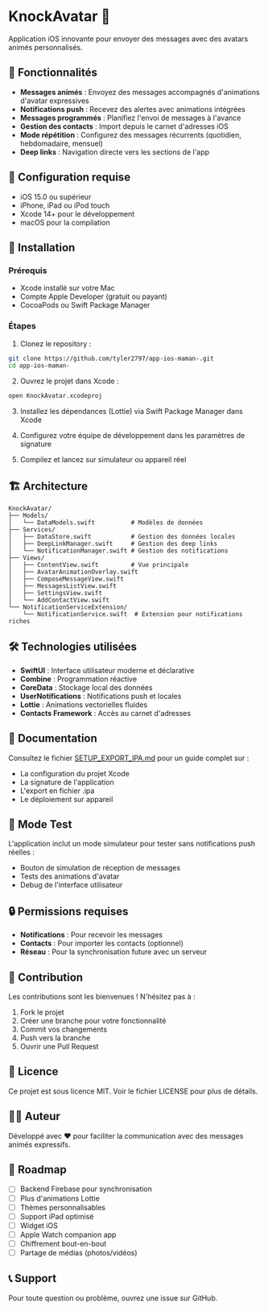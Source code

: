 # KnockAvatar 👋

Application iOS innovante pour envoyer des messages avec des avatars animés personnalisés.

## 🎯 Fonctionnalités

- **Messages animés** : Envoyez des messages accompagnés d'animations d'avatar expressives
- **Notifications push** : Recevez des alertes avec animations intégrées
- **Messages programmés** : Planifiez l'envoi de messages à l'avance
- **Gestion des contacts** : Import depuis le carnet d'adresses iOS
- **Mode répétition** : Configurez des messages récurrents (quotidien, hebdomadaire, mensuel)
- **Deep links** : Navigation directe vers les sections de l'app

## 📱 Configuration requise

- iOS 15.0 ou supérieur
- iPhone, iPad ou iPod touch
- Xcode 14+ pour le développement
- macOS pour la compilation

## 🚀 Installation

### Prérequis
- Xcode installé sur votre Mac
- Compte Apple Developer (gratuit ou payant)
- CocoaPods ou Swift Package Manager

### Étapes

1. Clonez le repository :
```bash
git clone https://github.com/tyler2797/app-ios-maman-.git
cd app-ios-maman-
```

2. Ouvrez le projet dans Xcode :
```bash
open KnockAvatar.xcodeproj
```

3. Installez les dépendances (Lottie) via Swift Package Manager dans Xcode

4. Configurez votre équipe de développement dans les paramètres de signature

5. Compilez et lancez sur simulateur ou appareil réel

## 🏗️ Architecture

```
KnockAvatar/
├── Models/
│   └── DataModels.swift          # Modèles de données
├── Services/
│   ├── DataStore.swift           # Gestion des données locales
│   ├── DeepLinkManager.swift     # Gestion des deep links
│   └── NotificationManager.swift # Gestion des notifications
├── Views/
│   ├── ContentView.swift         # Vue principale
│   ├── AvatarAnimationOverlay.swift
│   ├── ComposeMessageView.swift
│   ├── MessagesListView.swift
│   ├── SettingsView.swift
│   └── AddContactView.swift
└── NotificationServiceExtension/
    └── NotificationService.swift  # Extension pour notifications riches
```

## 🛠️ Technologies utilisées

- **SwiftUI** : Interface utilisateur moderne et déclarative
- **Combine** : Programmation réactive
- **CoreData** : Stockage local des données
- **UserNotifications** : Notifications push et locales
- **Lottie** : Animations vectorielles fluides
- **Contacts Framework** : Accès au carnet d'adresses

## 📖 Documentation

Consultez le fichier [SETUP_EXPORT_IPA.md](SETUP_EXPORT_IPA.md) pour un guide complet sur :
- La configuration du projet Xcode
- La signature de l'application
- L'export en fichier .ipa
- Le déploiement sur appareil

## 🧪 Mode Test

L'application inclut un mode simulateur pour tester sans notifications push réelles :
- Bouton de simulation de réception de messages
- Tests des animations d'avatar
- Debug de l'interface utilisateur

## 🔒 Permissions requises

- **Notifications** : Pour recevoir les messages
- **Contacts** : Pour importer les contacts (optionnel)
- **Réseau** : Pour la synchronisation future avec un serveur

## 🤝 Contribution

Les contributions sont les bienvenues ! N'hésitez pas à :
1. Fork le projet
2. Créer une branche pour votre fonctionnalité
3. Commit vos changements
4. Push vers la branche
5. Ouvrir une Pull Request

## 📝 Licence

Ce projet est sous licence MIT. Voir le fichier LICENSE pour plus de détails.

## 👨‍💻 Auteur

Développé avec ❤️ pour faciliter la communication avec des messages animés expressifs.

## 🚧 Roadmap

- [ ] Backend Firebase pour synchronisation
- [ ] Plus d'animations Lottie
- [ ] Thèmes personnalisables
- [ ] Support iPad optimisé
- [ ] Widget iOS
- [ ] Apple Watch companion app
- [ ] Chiffrement bout-en-bout
- [ ] Partage de médias (photos/vidéos)

## 📞 Support

Pour toute question ou problème, ouvrez une issue sur GitHub.